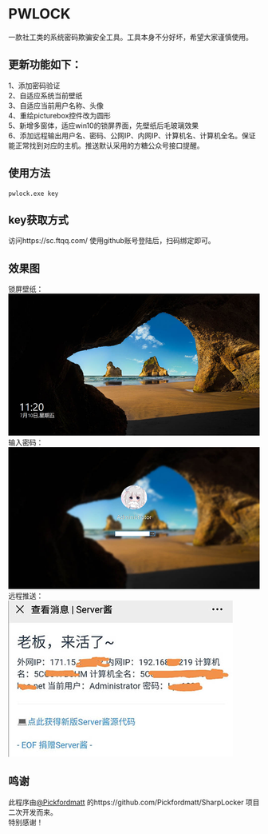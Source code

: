 # PWLOCK
一款社工类的系统密码欺骗安全工具。工具本身不分好坏，希望大家谨慎使用。
## 更新功能如下：
1、添加密码验证<br>
2、自适应系统当前壁纸<br>
3、自适应当前用户名称、头像<br>
4、重绘picturebox控件改为圆形<br>
5、新增多窗体，适应win10的锁屏界面，先壁纸后毛玻璃效果<br>
6、添加远程输出用户名、密码、公网IP、内网IP、计算机名、计算机全名。保证能正常找到对应的主机。推送默认采用的方糖公众号接口提醒。<br>
## 使用方法
``pwlock.exe key``
## key获取方式
访问https://sc.ftqq.com/ 使用github账号登陆后，扫码绑定即可。
## 效果图
锁屏壁纸：
![锁屏壁纸](https://github.com/0lizi/pwlock/blob/master/2.jpg)<br>
输入密码：
![输入密码](https://github.com/0lizi/pwlock/blob/master/3.jpg)<br>
远程推送：<br>
![远程推送](https://github.com/0lizi/pwlock/blob/master/1.jpg)<br>
## 鸣谢
此程序由[@Pickfordmatt](https://github.com/Pickfordmatt) 的https://github.com/Pickfordmatt/SharpLocker 项目二次开发而来。<br>
特别感谢！
